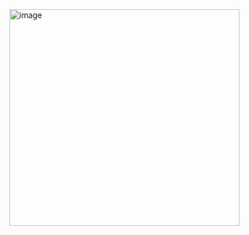 <img width="411" height="388" alt="image" src="https://github.com/user-attachments/assets/1dfbbb0b-33d6-4a3e-bea1-5b66a07ad705" />
